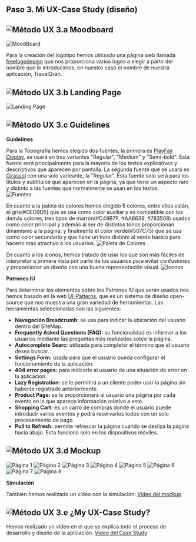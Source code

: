 ## Paso 3. Mi UX-Case Study (diseño)


![Método UX](https://github.com/amxndam/DIU21/blob/main/img/moodboard.png) 3.a Moodboard
-----
![MoodBoard](MoodBoard1.png)

Para la creación del logotipo hemos utilizado una página web llamada [freelogodesign](https://es.freelogodesign.org/) que nos proporciona varios logos a elegir a partir del nombre que le introducimos, en nuestro caso el nombre de nuestra aplicación, TravelGran.

![Método UX](https://github.com/amxndam/DIU21/blob/main/img/landing-page.png)  3.b Landing Page
----

![Landing Page](https://github.com/amxndam/DIU21/blob/main/img/LandingPage.jpg)

![Método UX](https://github.com/amxndam/DIU21/blob/main/img/guidelines.png) 3.c Guidelines
----

**Guidelines**

Para la Topografía hemos elegido dos fuentes, la primera es [PlayFair Display](https://fonts.google.com/specimen/Playfair+Display?query=Play&preview.text=Turismo%20por%20Granada&preview.text_type=custom), se usará en tres variantes "Regular", "Medium" y "Semi-bold". Esta fuente será principalmente para la mayoría de los textos explicativos y descriptivos que aparecen por pantalla. La segunda fuente que se usará es [Girassol](https://fonts.google.com/specimen/Girassol?preview.text=Turismo%20por%20Granada&preview.text_type=custom#standard-styles) con una solo varieante, la "Regular". Esta fuente solo será para los títulos y subtítulos que aparecen en la página, ya que tiene un aspecto raro y distinto a las fuentes que normalmente se usan en los textos.  
![Fuentes](https://github.com/amxndam/DIU21/blob/main/img/Fuentes.jpg)

En cuanto a la paleta de colores hemos elegido 5 colores, entre ellos están, el gris(#DED9D5) que se usa como color auxiliar y es compatible con los demás colores, tres tipos de marrón(#C49B7F, #AA6639, #783508) usados como color principal y además al ser de distintos tonos proporcionan dinamismo a la página, y finalmente el color verde(#507C75) que se usa como color secundario y que tiene un tono distinto al verde básico para hacerlo más atractivo a los usuarios. 
![Paleta de Colores](https://github.com/amxndam/DIU21/blob/main/img/PaletaColores.jpg)
 
En cuanto a los iconos, hemos tratado de usar los que son más fáciles de interpretar a primera vista por parte de los usuarios para evitar confusiones y proporcionar un diseño con una buena representación visual.
![Iconos](https://github.com/amxndam/DIU21/blob/main/img/Iconos.jpeg)

 **Patrones IU**
 
Para determinar los elementos sobre los Patrones IU que serán usados nos hemos basado en la web [UI-Patterns](http://ui-patterns.com/), que es un sistema de diseño open-source que nos muestra una gran variedad de herramientas. Las herramientas seleccionadas son las siguientes: 

   * **Navegación Breadcrumb:** se usa para indicar la ubicación del usuario dentro del SiteMap.
   * **Frequently Asked Questions (FAQ):** su funcionalidad es informar a los usuarios mediante las preguntas más realizadas sobre la página.
   * **Autocomplete Searc:** utilizada para completar el término que el usuario desea buscar.
   * **Settings Form:** usada para que el usuario pueda configurar el funcionamiento de la aplicación.
   * **404 error pages:** para indicarle al usuario de una situación de error en la aplicación.
   * **Lazy Registration:** se le permitirá a un cliente poder usar la página sin haberse registrado anteriormente.
   * **Product Page:** se le proporcionará al usuario una página por cada evento en la que aparece información relativa a este.
   * **Shopping Cart:** es un carro de compras donde el usuario puede introducir varios eventos y podrá reservarlos todos con un solo procesamiento de pago.
   * **Pull to Refresh:** permite refrescar la página cuando se desliza la página hacia abajo. Esta funciona solo en los dispositivos móviles.
 

![Método UX](https://github.com/amxndam/DIU21/blob/main/img/mockup.png)  3.d Mockup
----
![Página 1](img/pag1.png)
![Página 2](img/pag2.png)
![Página 3](img/pag3.png)
![Página 4](img/pag4.png)
![Página 5](img/pag5.png)
![Página 6](img/pag6.png)
![Página 7](img/pag7.png)
![Página 8](img/pag8.png)


**Simulación**

También hemos realizado un vídeo con la simulación: [Vídeo del mockup](https://drive.google.com/file/d/1PcdUR4mJ9y-ywtGOsj0Zwa8yXB0fg_ml/view?usp=sharing)



![Método UX](https://github.com/amxndam/DIU21/blob/main/img/caseStudy.png) 3.e ¿My UX-Case Study?
-----
Hemos realizado un vídeo en el que se explica todo el proceso de desarrollo y diseño de la aplicación.
[Vídeo del Case Study](https://drive.google.com/file/d/1uKdwKgjegRx6CktzkorMInaVkGZFvI-O/view?usp=sharing)

